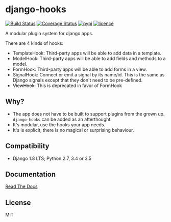 # django-hooks

[![Build Status](https://img.shields.io/travis/nitely/django-hooks.svg?style=flat-square)](https://travis-ci.org/nitely/django-hooks)
[![Coverage Status](https://img.shields.io/coveralls/nitely/django-hooks.svg?style=flat-square)](https://coveralls.io/r/nitely/django-hooks)
[![pypi](https://img.shields.io/pypi/v/django-hooks.svg?style=flat-square)](https://pypi.python.org/pypi/django-hooks)
[![licence](https://img.shields.io/pypi/l/django-hooks.svg?style=flat-square)](https://raw.githubusercontent.com/nitely/django-hooks/master/LICENSE)

A modular plugin system for django apps.

There are 4 kinds of hooks:

* TemplateHook: Third-party apps will be able to add data in a template.
* ModelHook: Third-party apps will be able to add fields and methods to a model.
* FormHook: Third-party apps will be able to add forms in a view.
* SignalHook: Connect or emit a signal by its name/id.
  This is the same as Django signals except that they don't need to be pre-defined.
* ~~ViewHook~~: This is deprecated in favor of FormHook

## Why?

* The app does not have to be built to support plugins from the grown up.
  `django-hooks` can be added as an afterthought.
* It's modular, use the hooks your app needs.
* It's is explicit, there is no magical or surprising behaviour.

## Compatibility

* Django 1.8 LTS; Python 2.7, 3.4 or 3.5

## Documentation

[Read The Docs](http://django-hooks.readthedocs.org/en/latest/)

## License

MIT
